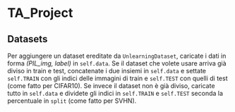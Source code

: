 # TA_Project

## Datasets

Per aggiungere un dataset ereditate da `UnlearningDataset`, caricate i dati in forma _(PIL_img, label)_ in `self.data`. Se il dataset che volete usare arriva già diviso in train e test, concatenate i due insiemi in `self.data` e settate `self.TRAIN` con gli indici delle immagini di train e `self.TEST` con quelli di test (come fatto per CIFAR10). Se invece il dataset non è già diviso, caricate tutto in `self.data` e dividete gli indici in `self.TRAIN` e `self.TEST` seconda la percentuale in `split` (come fatto per SVHN).
